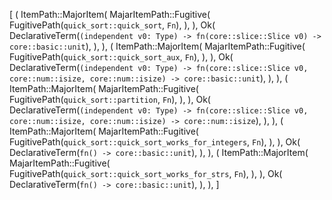 [
    (
        ItemPath::MajorItem(
            MajarItemPath::Fugitive(
                FugitivePath(`quick_sort::quick_sort`, `Fn`),
            ),
        ),
        Ok(
            DeclarativeTerm(`(independent v0: Type) -> fn(core::slice::Slice v0) -> core::basic::unit`),
        ),
    ),
    (
        ItemPath::MajorItem(
            MajarItemPath::Fugitive(
                FugitivePath(`quick_sort::quick_sort_aux`, `Fn`),
            ),
        ),
        Ok(
            DeclarativeTerm(`(independent v0: Type) -> fn(core::slice::Slice v0, core::num::isize, core::num::isize) -> core::basic::unit`),
        ),
    ),
    (
        ItemPath::MajorItem(
            MajarItemPath::Fugitive(
                FugitivePath(`quick_sort::partition`, `Fn`),
            ),
        ),
        Ok(
            DeclarativeTerm(`(independent v0: Type) -> fn(core::slice::Slice v0, core::num::isize, core::num::isize) -> core::num::isize`),
        ),
    ),
    (
        ItemPath::MajorItem(
            MajarItemPath::Fugitive(
                FugitivePath(`quick_sort::quick_sort_works_for_integers`, `Fn`),
            ),
        ),
        Ok(
            DeclarativeTerm(`fn() -> core::basic::unit`),
        ),
    ),
    (
        ItemPath::MajorItem(
            MajarItemPath::Fugitive(
                FugitivePath(`quick_sort::quick_sort_works_for_strs`, `Fn`),
            ),
        ),
        Ok(
            DeclarativeTerm(`fn() -> core::basic::unit`),
        ),
    ),
]